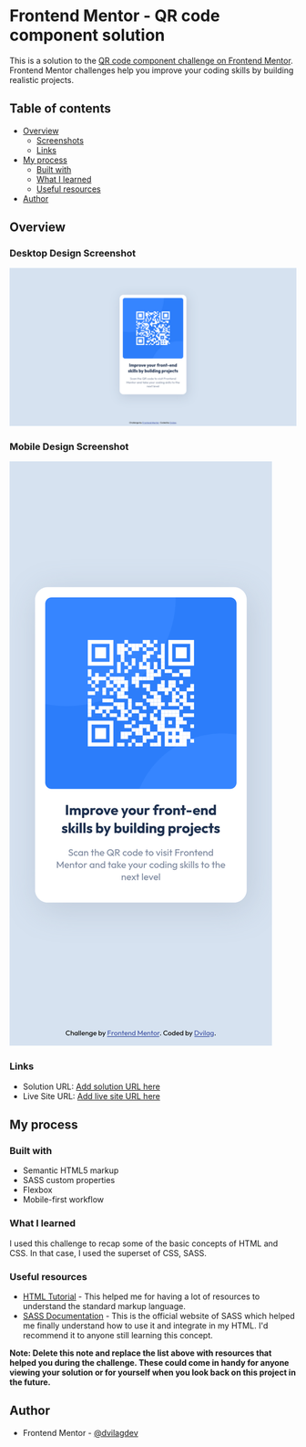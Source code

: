 # Frontend Mentor - QR code component solution

This is a solution to the [QR code component challenge on Frontend Mentor](https://www.frontendmentor.io/challenges/qr-code-component-iux_sIO_H). Frontend Mentor challenges help you improve your coding skills by building realistic projects. 

## Table of contents

- [Overview](#overview)
  - [Screenshots](#desktop-design-screenshot)
  - [Links](#links)
- [My process](#my-process)
  - [Built with](#built-with)
  - [What I learned](#what-i-learned)
  - [Useful resources](#useful-resources)
- [Author](#author)


## Overview

### Desktop Design Screenshot

![](./screenshots/desktop-screenshot.png)

### Mobile Design Screenshot

![](./screenshots/mobile-screenshot.png)


### Links

- Solution URL: [Add solution URL here](https://your-solution-url.com)
- Live Site URL: [Add live site URL here](https://your-live-site-url.com)

## My process

### Built with

- Semantic HTML5 markup
- SASS custom properties
- Flexbox
- Mobile-first workflow


### What I learned

I used this challenge to recap some of the basic concepts of HTML and CSS. In that case, I used the superset of CSS, SASS.


### Useful resources

- [HTML Tutorial](https://www.w3schools.com/html/default.asp) - This helped me for having a lot of resources to understand the standard markup language.
- [SASS Documentation](https://sass-lang.com/documentation) - This is the official website of SASS which helped me finally understand how to use it and integrate in my HTML. I'd recommend it to anyone still learning this concept.

**Note: Delete this note and replace the list above with resources that helped you during the challenge. These could come in handy for anyone viewing your solution or for yourself when you look back on this project in the future.**


## Author

- Frontend Mentor - [@dvilagdev](https://www.frontendmentor.io/profile/dvilagdev)
